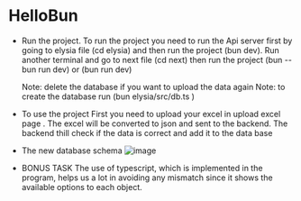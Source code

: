 # HelloBun
-	Run the project.
    To run the project you need to run the Api server first by going to elysia file (cd elysia) and then run the project (bun dev).
    Run another terminal and go to next file (cd next) then run the project (bun --bun run dev) or (bun run dev)

    Note: delete the database if you want to upload the data again
    Note: to create the database run (bun elysia/src/db.ts )

-	To use the project 
    First you need to upload your excel in upload excel page . The excel will be converted to json and sent to the backend. The backend thill check if the data is correct and add it to the data base

-	The new database schema 
![image](https://github.com/MohammedThan/HelloBun/assets/114520655/4becbb59-cf3f-4615-ad3b-cae1fdfcb966)

-	BONUS TASK
   The use of typescript, which is implemented in the program, helps us a lot in avoiding any mismatch since it shows the available options to each object. 
